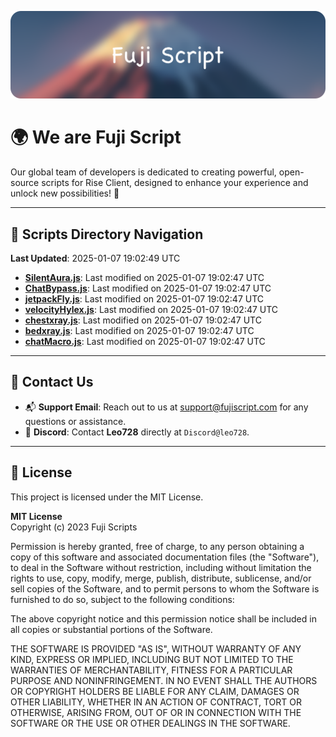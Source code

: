 ![Banner](.github/b.webp)

# 🌍 **We are Fuji Script**

Our global team of developers is dedicated to creating powerful, open-source scripts for Rise Client, designed to enhance your experience and unlock new possibilities! 🌟

---
<!-- SCRIPTS_NAVIGATION_START -->
## 📂 **Scripts Directory Navigation**

**Last Updated**: 2025-01-07 19:02:49 UTC

- **[SilentAura.js](scripts/SilentAura.js)**: Last modified on 2025-01-07 19:02:47 UTC
- **[ChatBypass.js](scripts/ChatBypass.js)**: Last modified on 2025-01-07 19:02:47 UTC
- **[jetpackFly.js](scripts/jetpackFly.js)**: Last modified on 2025-01-07 19:02:47 UTC
- **[velocityHylex.js](scripts/velocityHylex.js)**: Last modified on 2025-01-07 19:02:47 UTC
- **[chestxray.js](scripts/chestxray.js)**: Last modified on 2025-01-07 19:02:47 UTC
- **[bedxray.js](scripts/bedxray.js)**: Last modified on 2025-01-07 19:02:47 UTC
- **[chatMacro.js](scripts/chatMacro.js)**: Last modified on 2025-01-07 19:02:47 UTC

<!-- SCRIPTS_NAVIGATION_END -->

---

## 💬 **Contact Us**  
- 📬 **Support Email**: Reach out to us at [support@fujiscript.com](mailto:support@fujiscript.com) for any questions or assistance.  
- 💬 **Discord**: Contact **Leo728** directly at `Discord@leo728`.

---

## 📜 **License**

This project is licensed under the MIT License.  

**MIT License**  
Copyright (c) 2023 Fuji Scripts  

Permission is hereby granted, free of charge, to any person obtaining a copy of this software and associated documentation files (the "Software"), to deal in the Software without restriction, including without limitation the rights to use, copy, modify, merge, publish, distribute, sublicense, and/or sell copies of the Software, and to permit persons to whom the Software is furnished to do so, subject to the following conditions:  

The above copyright notice and this permission notice shall be included in all copies or substantial portions of the Software.  

THE SOFTWARE IS PROVIDED "AS IS", WITHOUT WARRANTY OF ANY KIND, EXPRESS OR IMPLIED, INCLUDING BUT NOT LIMITED TO THE WARRANTIES OF MERCHANTABILITY, FITNESS FOR A PARTICULAR PURPOSE AND NONINFRINGEMENT. IN NO EVENT SHALL THE AUTHORS OR COPYRIGHT HOLDERS BE LIABLE FOR ANY CLAIM, DAMAGES OR OTHER LIABILITY, WHETHER IN AN ACTION OF CONTRACT, TORT OR OTHERWISE, ARISING FROM, OUT OF OR IN CONNECTION WITH THE SOFTWARE OR THE USE OR OTHER DEALINGS IN THE SOFTWARE.  
